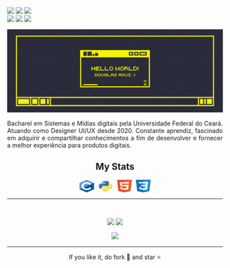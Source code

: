 <div style= "display: inline-block">
    <a href="https://www.instagram.com/_dalimaa" target="_blank"><img src="https://img.shields.io/badge/-Instagram-%23E4405F?style=for-the-badge&logo=instagram&logoColor=white" target="_blank"></a>
    <a href="https://www.linkedin.com/in/lima-doug" target="_blank"><img src="https://img.shields.io/badge/-LinkedIn-%230077B5?style=for-the-badge&logo=linkedin&logoColor=white" target="_blank"></a>
    <a href = "mailto:get.douglaslima@gmail.com"><img src="https://img.shields.io/badge/-Gmail-%23333?style=for-the-badge&logo=gmail&logoColor=white" target="_blank"></a>
  
</div>
  
 <div>
    <img src="https://badges.pufler.dev/visits/lima-doug/lima-doug"/>
    <img src="https://badges.pufler.dev/repos/lima-doug"/>
    <img src="https://badges.pufler.dev/commits/monthly/lima-doug" />
 </div>
  

<p align="center">
 
</p align="center">
<img src="https://github.com/lima-doug/lima-doug/blob/6bbc1ff19816f0d862510ec3d943c13617e2dc4e/header/Frame%203.png" />


<p align="center" style = "text-align: justify">
  Bacharel em Sistemas e Mídias digitais pela Universidade Federal do Ceará. Atuando como Designer UI/UX desde 2020. Constante aprendiz, fascinado em adquirir e compartilhar conhecimentos a fim de desenvolver e fornecer a melhor experiência para produtos digitais.
</p>  


<h2 align="center"> My Stats </h2>
 
 
<div style="display: inline_block", align = "center">
  
  <img align="center" alt="Doug-C" height="30" width="40" src="https://github.com/devicons/devicon/blob/2ae2a900d2f041da66e950e4d48052658d850630/icons/c/c-original.svg">
  <img align="center" alt="Doug-Python" height="30" width="40" src="https://raw.githubusercontent.com/devicons/devicon/master/icons/python/python-original.svg">
  <img align="center" alt="Doug-HTML" height="30" width="40" src="https://raw.githubusercontent.com/devicons/devicon/master/icons/html5/html5-original.svg">
  <img align="center" alt="Doug-CSS" height="30" width="40" src="https://raw.githubusercontent.com/devicons/devicon/master/icons/css3/css3-original.svg">
  
</div>
<hr>

<br>


<p align = "center">
  <img height="180em" src = "https://github-readme-stats.vercel.app/api?username=lima-doug&show_icons=true&theme=yeblu&line_height=27">
  <img height="180em" src="https://github-readme-stats.vercel.app/api/top-langs/?username=lima-doug&layout=compact&langs_count=7&theme=yeblu"/>
</p>

<p align = "center">
 <img height="303em" src="https://github-readme-streak-stats.herokuapp.com/?user=lima-doug&show_icons=true&locale=en&layout=compact&theme=yeblu&line_height=0" />
</p> 


<hr>
<p align="center">If you like it, do fork 🍴 and star ⭐</p>
